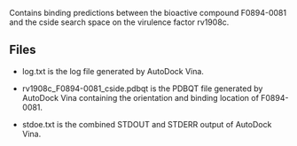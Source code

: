 Contains binding predictions between the bioactive compound F0894-0081 and the cside search space on the virulence factor rv1908c.

## Files

- log.txt is the log file generated by AutoDock Vina.

- rv1908c_F0894-0081_cside.pdbqt is the PDBQT file generated by AutoDock Vina containing the orientation and binding location of F0894-0081.

- stdoe.txt is the combined STDOUT and STDERR output of AutoDock Vina.

